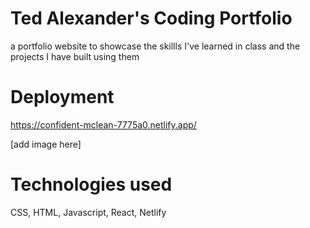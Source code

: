 # Ted Alexander's Coding Portfolio
a portfolio website to showcase the skillls I've learned in class and the projects I have built using them

# Deployment
https://confident-mclean-7775a0.netlify.app/

[add image here]

# Technologies used
CSS, HTML, Javascript, React, Netlify
